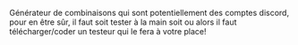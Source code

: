Générateur de combinaisons qui sont potentiellement des comptes discord, pour en être sûr, il faut soit tester à la main soit ou alors il faut télécharger/coder un testeur qui le fera à votre place! 
